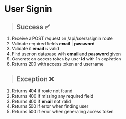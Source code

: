 # User Signin

> ## Success ✅

1. Receive a POST request on /api/users/signin route
2. Validate required fields **email** | **password**
3. Validate if **email** is valid
4. Find user on database with **email** and **password** given
5. Generate an access token by user **id** with 1h expiration
6. Returns 200 with access token and username

> ## Exception ❌

1. Returns 404 if route not found
3. Returns 400 if missing any required field
4. Returns 400 if **email** not valid
4. Returns 500 if error when finding user
5. Returns 500 if error when generating access token